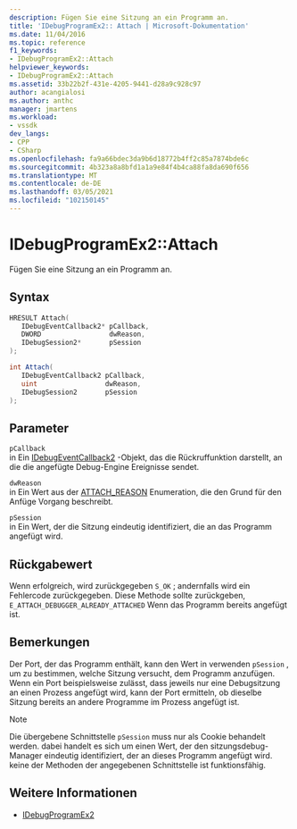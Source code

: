 ```yaml
---
description: Fügen Sie eine Sitzung an ein Programm an.
title: 'IDebugProgramEx2:: Attach | Microsoft-Dokumentation'
ms.date: 11/04/2016
ms.topic: reference
f1_keywords:
- IDebugProgramEx2::Attach
helpviewer_keywords:
- IDebugProgramEx2::Attach
ms.assetid: 33b22b2f-431e-4205-9441-d28a9c928c97
author: acangialosi
ms.author: anthc
manager: jmartens
ms.workload:
- vssdk
dev_langs:
- CPP
- CSharp
ms.openlocfilehash: fa9a66bdec3da9b6d18772b4ff2c85a7874bde6c
ms.sourcegitcommit: 4b323a8a8bfd1a1a9e84f4b4ca88fa8da690f656
ms.translationtype: MT
ms.contentlocale: de-DE
ms.lasthandoff: 03/05/2021
ms.locfileid: "102150145"
---
```

# <a name="idebugprogramex2attach"></a>IDebugProgramEx2::Attach
Fügen Sie eine Sitzung an ein Programm an.

## <a name="syntax"></a>Syntax

```cpp
HRESULT Attach( 
   IDebugEventCallback2* pCallback,
   DWORD                 dwReason,
   IDebugSession2*       pSession
);
```

```csharp
int Attach( 
   IDebugEventCallback2 pCallback,
   uint                 dwReason,
   IDebugSession2       pSession
);
```

## <a name="parameters"></a>Parameter
`pCallback`\
in Ein [IDebugEventCallback2](../../../extensibility/debugger/reference/idebugeventcallback2.md) -Objekt, das die Rückruffunktion darstellt, an die die angefügte Debug-Engine Ereignisse sendet.

`dwReason`\
in Ein Wert aus der [ATTACH_REASON](../../../extensibility/debugger/reference/attach-reason.md) Enumeration, die den Grund für den Anfüge Vorgang beschreibt.

`pSession`\
in Ein Wert, der die Sitzung eindeutig identifiziert, die an das Programm angefügt wird.

## <a name="return-value"></a>Rückgabewert
 Wenn erfolgreich, wird zurückgegeben `S_OK` ; andernfalls wird ein Fehlercode zurückgegeben. Diese Methode sollte zurückgeben, `E_ATTACH_DEBUGGER_ALREADY_ATTACHED` Wenn das Programm bereits angefügt ist.

## <a name="remarks"></a>Bemerkungen
 Der Port, der das Programm enthält, kann den Wert in verwenden `pSession` , um zu bestimmen, welche Sitzung versucht, dem Programm anzufügen. Wenn ein Port beispielsweise zulässt, dass jeweils nur eine Debugsitzung an einen Prozess angefügt wird, kann der Port ermitteln, ob dieselbe Sitzung bereits an andere Programme im Prozess angefügt ist.

> [!NOTE]
> Die übergebene Schnittstelle `pSession` muss nur als Cookie behandelt werden. dabei handelt es sich um einen Wert, der den sitzungsdebug-Manager eindeutig identifiziert, der an dieses Programm angefügt wird. keine der Methoden der angegebenen Schnittstelle ist funktionsfähig.

## <a name="see-also"></a>Weitere Informationen
- [IDebugProgramEx2](../../../extensibility/debugger/reference/idebugprogramex2.md)
